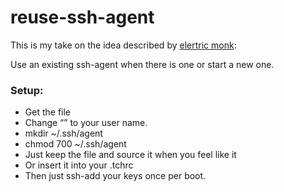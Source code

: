 reuse-ssh-agent
===============

This is my take on the idea described by
[elertric monk](http://www.electricmonk.nl/log/2012/04/24/re-use-existing-ssh-agent-cygwin-et-al/):

Use an existing ssh-agent when there is one or start a new one.

### Setup:
* Get the file
* Change “<user name>” to your user name.
* mkdir ~/.ssh/agent
* chmod 700 ~/.ssh/agent
* Just keep the file and source it when you feel like it
* Or insert it into your .tchrc
* Then just ssh-add your keys once per boot.
